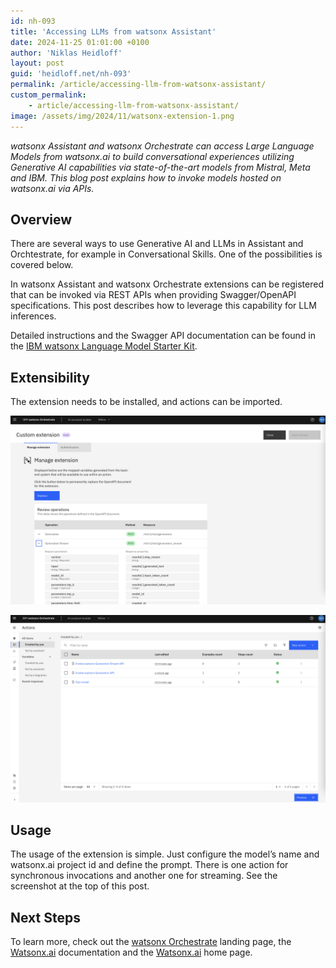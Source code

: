 ```yaml
---
id: nh-093
title: 'Accessing LLMs from watsonx Assistant'
date: 2024-11-25 01:01:00 +0100
author: 'Niklas Heidloff'
layout: post
guid: 'heidloff.net/nh-093'
permalink: /article/accessing-llm-from-watsonx-assistant/
custom_permalink:
    - article/accessing-llm-from-watsonx-assistant/
image: /assets/img/2024/11/watsonx-extension-1.png
---
```


*watsonx Assistant and watsonx Orchestrate can access Large Language Models from watsonx.ai to build conversational experiences utilizing Generative AI capabilities via state-of-the-art models from Mistral, Meta and IBM. This blog post explains how to invoke models hosted on watsonx.ai via APIs.*

## Overview

There are several ways to use Generative AI and LLMs in Assistant and Orchtestrate, for example in Conversational Skills. One of the possibilities is covered below.

In watsonx Assistant and watsonx Orchestrate extensions can be registered that can be invoked via REST APIs when providing Swagger/OpenAPI specifications. This post describes how to leverage this capability for LLM inferences.

Detailed instructions and the Swagger API documentation can be found in the [IBM watsonx Language Model Starter Kit](https://github.com/watson-developer-cloud/assistant-toolkit/tree/master/integrations/extensions/starter-kits/language-model-watsonx).

## Extensibility

The extension needs to be installed, and actions can be imported.

![image](/assets/img/2024/11/watsonx-extension-3.png)

![image](/assets/img/2024/11/watsonx-extension-2.png)

## Usage

The usage of the extension is simple. Just configure the model’s name and watsonx.ai project id and define the prompt. There is one action for synchronous invocations and another one for streaming. See the screenshot at the top of this post.

## Next Steps

To learn more, check out the [watsonx Orchestrate](https://www.ibm.com/products/watsonx-orchestrate) landing page, the [Watsonx.ai](https://www.ibm.com/docs/en/watsonx-as-a-service) documentation and the [Watsonx.ai](https://www.ibm.com/products/watsonx-ai) home page.